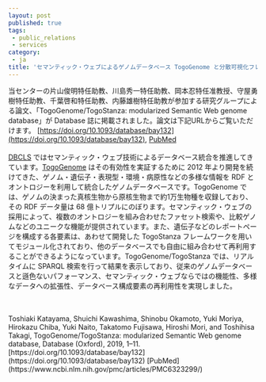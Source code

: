 ```yaml
---
layout: post
published: true
tags:
 - public_relations
 - services
category:
 - ja
title: 'セマンティック・ウェブによるゲノムデータベース TogoGenome と分散可視化フレームワーク TogoStanza に関する論文が Database 誌に掲載されました'
---
```

当センターの片山俊明特任助教、川島秀一特任助教、岡本忍特任准教授、守屋勇樹特任助教、千葉啓和特任助教、内藤雄樹特任助教が参加する研究グループによる論文、「TogoGenome/TogoStanza: modularized Semantic Web genome database」が Database 誌に掲載されました。論文は下記URLからご覧いただけます。
[https://doi.org/10.1093/database/bay132](https://doi.org/10.1093/database/bay132), [PubMed](https://www.ncbi.nlm.nih.gov/pmc/articles/PMC6323299/)
<br />
<br />
[DBCLS](https://dbcls.rois.ac.jp/) ではセマンティック・ウェブ技術によるデータベース統合を推進してきています。[TogoGenome](http://togogenome.org/) はその有効性を実証するために 2012 年より開発を続けてきた、ゲノム・遺伝子・表現型・環境・病原性などの多様な情報を RDF とオントロジーを利用して統合したゲノムデータベースです。TogoGenome では、ゲノムの決まった真核生物から原核生物まで約1万生物種を収録しており、その RDF データ量は 68 億トリプルにのぼります。セマンティック・ウェブの採用によって、複数のオントロジーを組み合わせたファセット検索や、比較ゲノムなどのユニークな機能が提供されています。また、遺伝子などのレポートページを構成する各要素は、あわせて開発した TogoStanza フレームワークを用いてモジュール化されており、他のデータベースでも自由に組み合わせて再利用することができるようになっています。TogoGenome/TogoStanza では、リアルタイムに SPARQL 検索を行って結果を表示しており、従来のゲノムデータベースと遜色ないパフォーマンス、セマンティック・ウェブならではの機能性、多様なデータへの拡張性、データベース構成要素の再利用性を実現しました。

<br />
<br />
Toshiaki Katayama, Shuichi Kawashima, Shinobu Okamoto, Yuki Moriya, Hirokazu Chiba, Yuki Naito, Takatomo Fujisawa, Hiroshi Mori, and Toshihisa Takagi, TogoGenome/TogoStanza: modularized Semantic Web genome database, Database (Oxford), 2019, 1–11.  
[https://doi.org/10.1093/database/bay132](https://doi.org/10.1093/database/bay132)  
[PubMed](https://www.ncbi.nlm.nih.gov/pmc/articles/PMC6323299/)

